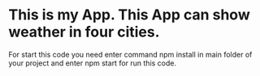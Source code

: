 # This is my App. This App can show weather in four cities.
For start this code you need enter command npm install in main folder of your project and enter npm start for run this code.
